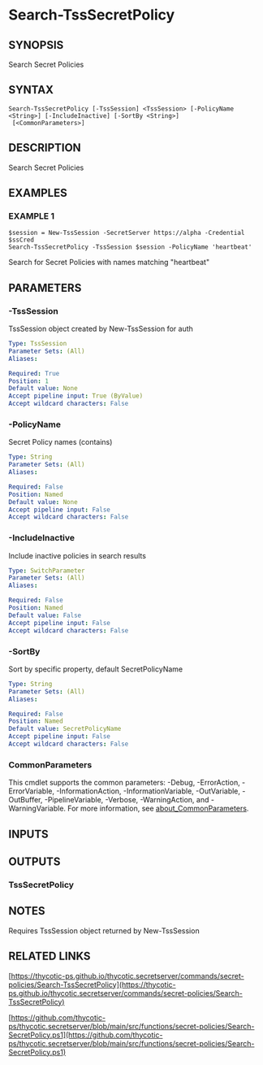 # Search-TssSecretPolicy

## SYNOPSIS
Search Secret Policies

## SYNTAX

```
Search-TssSecretPolicy [-TssSession] <TssSession> [-PolicyName <String>] [-IncludeInactive] [-SortBy <String>]
 [<CommonParameters>]
```

## DESCRIPTION
Search Secret Policies

## EXAMPLES

### EXAMPLE 1
```
$session = New-TssSession -SecretServer https://alpha -Credential $ssCred
Search-TssSecretPolicy -TssSession $session -PolicyName 'heartbeat'
```

Search for Secret Policies with names matching "heartbeat"

## PARAMETERS

### -TssSession
TssSession object created by New-TssSession for auth

```yaml
Type: TssSession
Parameter Sets: (All)
Aliases:

Required: True
Position: 1
Default value: None
Accept pipeline input: True (ByValue)
Accept wildcard characters: False
```

### -PolicyName
Secret Policy names (contains)

```yaml
Type: String
Parameter Sets: (All)
Aliases:

Required: False
Position: Named
Default value: None
Accept pipeline input: False
Accept wildcard characters: False
```

### -IncludeInactive
Include inactive policies in search results

```yaml
Type: SwitchParameter
Parameter Sets: (All)
Aliases:

Required: False
Position: Named
Default value: False
Accept pipeline input: False
Accept wildcard characters: False
```

### -SortBy
Sort by specific property, default SecretPolicyName

```yaml
Type: String
Parameter Sets: (All)
Aliases:

Required: False
Position: Named
Default value: SecretPolicyName
Accept pipeline input: False
Accept wildcard characters: False
```

### CommonParameters
This cmdlet supports the common parameters: -Debug, -ErrorAction, -ErrorVariable, -InformationAction, -InformationVariable, -OutVariable, -OutBuffer, -PipelineVariable, -Verbose, -WarningAction, and -WarningVariable. For more information, see [about_CommonParameters](http://go.microsoft.com/fwlink/?LinkID=113216).

## INPUTS

## OUTPUTS

### TssSecretPolicy
## NOTES
Requires TssSession object returned by New-TssSession

## RELATED LINKS

[https://thycotic-ps.github.io/thycotic.secretserver/commands/secret-policies/Search-TssSecretPolicy](https://thycotic-ps.github.io/thycotic.secretserver/commands/secret-policies/Search-TssSecretPolicy)

[https://github.com/thycotic-ps/thycotic.secretserver/blob/main/src/functions/secret-policies/Search-SecretPolicy.ps1](https://github.com/thycotic-ps/thycotic.secretserver/blob/main/src/functions/secret-policies/Search-SecretPolicy.ps1)


